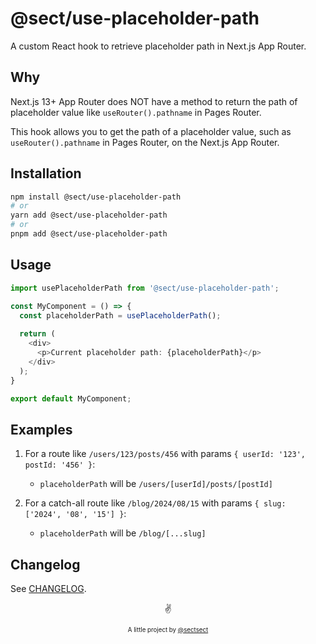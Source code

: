 # @sect/use-placeholder-path

A custom React hook to retrieve placeholder path in Next.js App Router.

## Why

Next.js 13+ App Router does NOT have a method to return the path of placeholder value like `useRouter().pathname` in Pages Router.  

This hook allows you to get the path of a placeholder value, such as `useRouter().pathname` in Pages Router, on the Next.js App Router.

## Installation

```bash
npm install @sect/use-placeholder-path
# or
yarn add @sect/use-placeholder-path
# or
pnpm add @sect/use-placeholder-path
```

## Usage

```typescript
import usePlaceholderPath from '@sect/use-placeholder-path';

const MyComponent = () => {
  const placeholderPath = usePlaceholderPath();
  
  return (
    <div>
      <p>Current placeholder path: {placeholderPath}</p>
    </div>
  );
}

export default MyComponent;
```

## Examples

1. For a route like `/users/123/posts/456` with params `{ userId: '123', postId: '456' }`:
   - `placeholderPath` will be `/users/[userId]/posts/[postId]`

2. For a catch-all route like `/blog/2024/08/15` with params `{ slug: ['2024', '08', '15'] }`:
   - `placeholderPath` will be `/blog/[...slug]`

## Changelog 

See [CHANGELOG](https://github.com/sectsect/use-placeholder-path/blob/main/CHANGELOG.md).

<p align="center">✌️</p>
<p align="center">
<sub><sup>A little project by <a href="https://github.com/sectsect">@sectsect</a></sup></sub>
</p>
